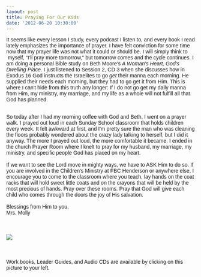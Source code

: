 ```yaml
---
layout: post
title: Praying For Our Kids
date: '2012-06-20 10:30:00'
---
```


<span style="font-family: Arial, Helvetica, sans-serif;">It seems like every lesson I study, every podcast I listen to, and every book I read lately emphasizes the importance of prayer. I have felt conviction for some time now that my prayer life was not what it could or should be. I will simply think to  myself, "I'll pray more tomorrow," but tomorrow comes and the cycle continues. I am doing a personal Bible study on Beth Moore's <i>A Woman's Heart, God's Dwelling Place</i>. I just listened to Session 2, CD 3 when she discusses how in Exodus 16 God instructs the Israelites to go <i>get</i> their manna each morning. He supplied their needs each morning, but they had to go get it from Him. This is where I can't hide from this truth any longer: If I do not go get my daily manna from Him, my ministry, my marriage, and my life as a whole will not fulfill all that God has planned. </span><br /><div><span style="font-family: Arial, Helvetica, sans-serif;"><br /></span></div><div><span style="font-family: Arial, Helvetica, sans-serif;">So today after I had my morning coffee with God and Beth, I went on a prayer walk. I prayed out loud in each Sunday School classroom that holds children every week. It felt awkward at first, and I'm pretty sure the man who was cleaning the floors probably wondered about the crazy lady talking to herself, but I did it anyway. The more I prayed out loud, the more comfortable it became. I ended in the church Prayer Room where I knelt to pray for my husband, my marriage, my ministry, and specific people God has placed on my heart. </span></div><div><span style="font-family: Arial, Helvetica, sans-serif;"><br /></span></div><div><span style="font-family: Arial, Helvetica, sans-serif;">If we want to see the Lord move in mighty ways, we have to ASK Him to do so. If you are involved in the Children's Ministry at FBC Henderson or anywhere else, I encourage you to come to the classroom where you teach, lay hands on the coat racks that will hold sweet little coats and on the crayons that will be held by the most precious of hands. Pray over these rooms. Pray that God will give each child who comes through the doors the joy of His salvation. </span></div><div><span style="font-family: Arial, Helvetica, sans-serif;"><br /></span></div><div><span style="font-family: Arial, Helvetica, sans-serif;">Blessings from Him to you, </span></div><div><span style="font-family: Arial, Helvetica, sans-serif;">Mrs. Molly</span><br /><span style="font-family: Arial, Helvetica, sans-serif;"><br /></span><br /><span style="font-family: Arial, Helvetica, sans-serif;"><br /></span></div><div><a href="http://www.amazon.com/gp/product/1415855811/ref=as_li_ss_il?ie=UTF8&tag=molsmi04-20&linkCode=as2&camp=1789&creative=390957&creativeASIN=1415855811" style="clear: left; float: left; margin-bottom: 1em; margin-right: 1em;"><img border="0" src="http://ws.assoc-amazon.com/widgets/q?_encoding=UTF8&Format=_SL110_&ASIN=1415855811&MarketPlace=US&ID=AsinImage&WS=1&tag=molsmi04-20&ServiceVersion=20070822" /></a><span style="font-family: Arial, Helvetica, sans-serif;"><br /></span></div><div><span style="font-family: Arial, Helvetica, sans-serif;"></span><br /><div><span style="font-family: Arial, Helvetica, sans-serif;"><br /></span></div><span style="font-family: Arial, Helvetica, sans-serif;"></span><br /><div><span style="font-family: Arial, Helvetica, sans-serif;">Work books, Leader Guides, and Audio CDs are available by clicking on this picture to your left. </span></div><span style="font-family: Arial, Helvetica, sans-serif;"></span></div><img alt="" border="0" height="1" src="http://www.assoc-amazon.com/e/ir?t=molsmi04-20&l=as2&o=1&a=1415855811" style="border: none !important; margin: 0px !important;" width="1" /><img alt="" border="0" height="1" src="http://www.assoc-amazon.com/e/ir?t=molsmi04-20&l=as2&o=1&a=1415855811" style="border: none !important; margin: 0px !important;" width="1" />